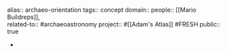 alias:: archaeo-orientation
tags:: concept
domain:: 
people:: [[Mario Buildreps]],  
related-to:: #archaeoastronomy 
project:: #[[Adam's Atlas]] #FRESH 
public:: true

-